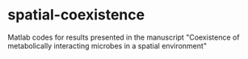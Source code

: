 # spatial-coexistence
Matlab codes for results presented in the manuscript "Coexistence of metabolically interacting microbes in a spatial environment"
